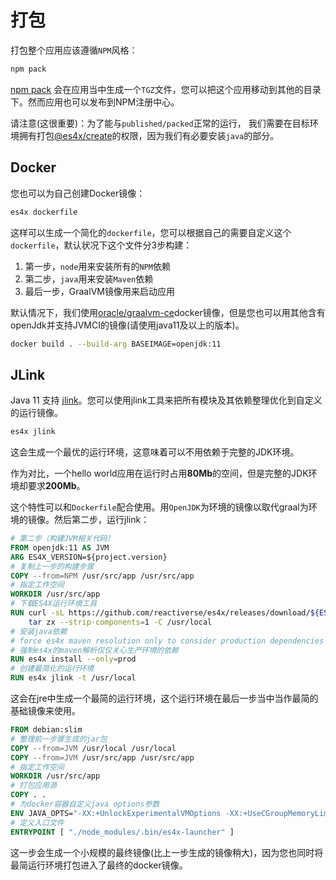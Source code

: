 # 打包

打包整个应用应该遵循`NPM`风格：

```sh
npm pack
```

[npm pack](https://docs.npmjs.com/cli/pack) 会在应用当中生成一个`TGZ`文件，您可以把这个应用移动到其他的目录下。然而应用也可以发布到NPM注册中心。

请注意(这很重要)：为了能与`published/packed`正常的运行，
我们需要在目标环境拥有打包[@es4x/create](https://www.npmjs.com/package/@es4x/create)的权限，因为我们有必要安装`java`的部分。


## Docker

您也可以为自己创建Docker镜像：

```bash
es4x dockerfile
```

这样可以生成一个简化的`dockerfile`，您可以根据自己的需要自定义这个`dockerfile`，默认状况下这个文件分3步构建：

1. 第一步，`node`用来安装所有的`NPM`依赖
2. 第二步，`java`用来安装`Maven`依赖
3. 最后一步，GraalVM镜像用来启动应用

默认情况下，我们使用[oracle/graalvm-ce](https://hub.docker.com/r/oracle/graalvm-ce)docker镜像，但是您也可以用其他含有openJdk并支持JVMCI的镜像(请使用java11及以上的版本)。

```bash
docker build . --build-arg BASEIMAGE=openjdk:11
```

## JLink

Java 11 支持 [jlink](https://docs.oracle.com/en/java/javase/11/tools/jlink.html)。您可以使用jlink工具来把所有模块及其依赖整理优化到自定义的运行镜像。

```bash
es4x jlink
```

这会生成一个最优的运行环境，这意味着可以不用依赖于完整的JDK环境。

作为对比，一个hello world应用在运行时占用**80Mb**的空间，但是完整的JDK环境却要求**200Mb**。

这个特性可以和`Dockerfile`配合使用。用`OpenJDK`为环境的镜像以取代graal为环境的镜像。然后第二步，运行jlink：

```dockerfile
# 第二步（构建JVM相关代码）
FROM openjdk:11 AS JVM
ARG ES4X_VERSION=${project.version}
# 复制上一步的构建步骤
COPY --from=NPM /usr/src/app /usr/src/app
# 指定工作空间
WORKDIR /usr/src/app
# 下载ES4X运行环境工具
RUN curl -sL https://github.com/reactiverse/es4x/releases/download/${ES4X_VERSION}/es4x-pm-${ES4X_VERSION}-bin.tar.gz | \
    tar zx --strip-components=1 -C /usr/local
# 安装java依赖
# force es4x maven resolution only to consider production dependencies
# 强制es4x的maven解析仅仅关心生产环境的依赖
RUN es4x install --only=prod
# 创建最简化的运行环境
RUN es4x jlink -t /usr/local
```

这会在jre中生成一个最简的运行环境，这个运行环境在最后一步当中当作最简的基础镜像来使用。

```dockerfile
FROM debian:slim
# 整理前一步骤生成的jar包
COPY --from=JVM /usr/local /usr/local
COPY --from=JVM /usr/src/app /usr/src/app
# 指定工作空间
WORKDIR /usr/src/app
# 打包应用源
COPY . .
# 为docker容器自定义java options参数
ENV JAVA_OPTS="-XX:+UnlockExperimentalVMOptions -XX:+UseCGroupMemoryLimitForHeap -XX:+UseContainerSupport"
# 定义入口文件
ENTRYPOINT [ "./node_modules/.bin/es4x-launcher" ]
```

这一步会生成一个小规模的最终镜像(比上一步生成的镜像稍大)，因为您也同时将最简运行环境打包进入了最终的docker镜像。

